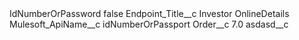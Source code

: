 <?xml version="1.0" encoding="UTF-8"?>
<CustomMetadata xmlns="http://soap.sforce.com/2006/04/metadata" xmlns:xsi="http://www.w3.org/2001/XMLSchema-instance" xmlns:xsd="http://www.w3.org/2001/XMLSchema">
    <label>IdNumberOrPassword</label>
    <protected>false</protected>
    <values>
        <field>Endpoint_Title__c</field>
        <value xsi:type="xsd:string">Investor OnlineDetails</value>
    </values>
    <values>
        <field>Mulesoft_ApiName__c</field>
        <value xsi:type="xsd:string">idNumberOrPassport</value>
    </values>
    <values>
        <field>Order__c</field>
        <value xsi:type="xsd:double">7.0</value>
    </values>
    <values>
        <field>asdasd__c</field>
        <value xsi:nil="true"/>
    </values>
</CustomMetadata>
